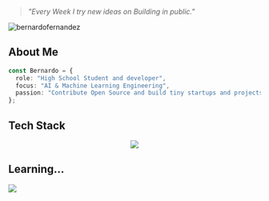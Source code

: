> *"Every Week I try new ideas on Building in public."*

<p align="left"> <img src="https://komarev.com/ghpvc/?username=bernardofernandezz" alt="bernardofernandez" /> </p>

## About Me
```typescript
const Bernardo = {
  role: "High School Student and developer",
  focus: "AI & Machine Learning Engineering",
  passion: "Contribute Open Source and build tiny startups and projects"
};
```

## Tech Stack
<p align="center">
<img src="https://skillicons.dev/icons?i=ts,golang,react,nextjs,nodejs,postgres,arduino,linux,py,vscode,vercel,supabase,firebase,bash,k8s,grafana,docker,googlecloud"/>
</p>

## Learning...
<p align="flex-start">
<img src="https://skillicons.dev/icons?i=aws,terraform"/>
</p>

